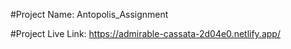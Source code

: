 
#Project Name:  Antopolis_Assignment

#Project Live Link: https://admirable-cassata-2d04e0.netlify.app/

